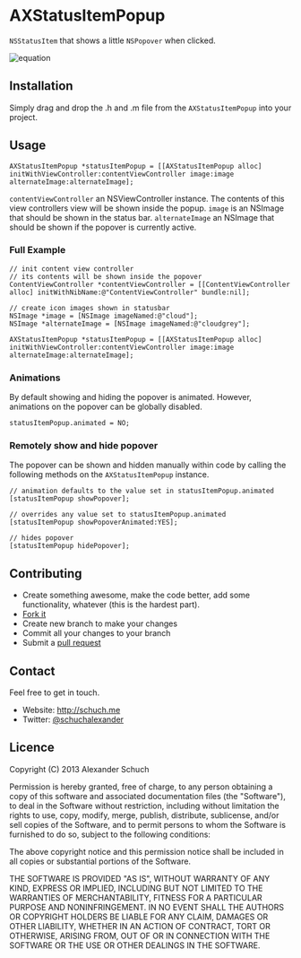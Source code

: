 # AXStatusItemPopup

```NSStatusItem``` that shows a little ```NSPopover``` when clicked.

![equation](http://schuch.me/github/AXStatusItemPopup/demo.png "AXStatusItemPopup")

## Installation

Simply drag and drop the .h and .m file from the ```AXStatusItemPopup``` into your project.

## Usage

```
AXStatusItemPopup *statusItemPopup = [[AXStatusItemPopup alloc] initWithViewController:contentViewController image:image alternateImage:alternateImage];
```

```contentViewController``` an NSViewController instance. The contents of this view controllers view will be shown inside the popup. ```image``` is an NSImage that should be shown in the status bar. ```alternateImage``` an NSImage that should be shown if the popover is currently active.

### Full Example

```
// init content view controller
// its contents will be shown inside the popover
ContentViewController *contentViewController = [[ContentViewController alloc] initWithNibName:@"ContentViewController" bundle:nil];
    
// create icon images shown in statusbar
NSImage *image = [NSImage imageNamed:@"cloud"];
NSImage *alternateImage = [NSImage imageNamed:@"cloudgrey"];

AXStatusItemPopup *statusItemPopup = [[AXStatusItemPopup alloc] initWithViewController:contentViewController image:image alternateImage:alternateImage];
```

### Animations

By default showing and hiding the popover is animated. However, animations on the popover can be globally disabled.

```
statusItemPopup.animated = NO;
```

### Remotely show and hide popover

The popover can be shown and hidden manually within code by calling the following methods on the ```AXStatusItemPopup``` instance.

```
// animation defaults to the value set in statusItemPopup.animated
[statusItemPopup showPopover]; 

// overrides any value set to statusItemPopup.animated
[statusItemPopup showPopoverAnimated:YES];

// hides popover
[statusItemPopup hidePopover];
```


## Contributing

* Create something awesome, make the code better, add some functionality,
  whatever (this is the hardest part).
* [Fork it](http://help.github.com/forking/)
* Create new branch to make your changes
* Commit all your changes to your branch
* Submit a [pull request](http://help.github.com/pull-requests/)

## Contact

Feel free to get in touch.

* Website: <http://schuch.me> 
* Twitter: [@schuchalexander](http://twitter.com/schuchalexander)

## Licence

Copyright (C) 2013 Alexander Schuch

Permission is hereby granted, free of charge, to any person obtaining a copy of this software and associated documentation files (the "Software"), to deal in the Software without restriction, including without limitation the rights to use, copy, modify, merge, publish, distribute, sublicense, and/or sell copies of the Software, and to permit persons to whom the Software is furnished to do so, subject to the following conditions:

The above copyright notice and this permission notice shall be included in all copies or substantial portions of the Software.

THE SOFTWARE IS PROVIDED "AS IS", WITHOUT WARRANTY OF ANY KIND, EXPRESS OR IMPLIED, INCLUDING BUT NOT LIMITED TO THE WARRANTIES OF MERCHANTABILITY, FITNESS FOR A PARTICULAR PURPOSE AND NONINFRINGEMENT. IN NO EVENT SHALL THE AUTHORS OR COPYRIGHT HOLDERS BE LIABLE FOR ANY CLAIM, DAMAGES OR OTHER LIABILITY, WHETHER IN AN ACTION OF CONTRACT, TORT OR OTHERWISE, ARISING FROM, OUT OF OR IN CONNECTION WITH THE SOFTWARE OR THE USE OR OTHER DEALINGS IN THE SOFTWARE.